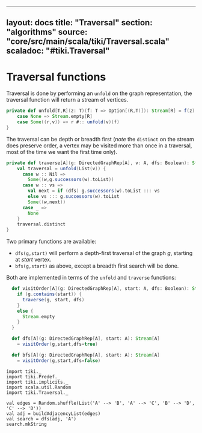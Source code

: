 ---
 layout: docs 
 title:  "Traversal"
 section: "algorithms"
 source: "core/src/main/scala/tiki/Traversal.scala"
 scaladoc: "#tiki.Traversal"
 ---
 # Traversal functions
 
Traversal is done by performing an `unfold` on the graph representation, the 
traversal function will return a stream of vertices.

```scala
private def unfold[T,R](z: T)(f: T => Option[(R,T)]): Stream[R] = f(z) match {
    case None => Stream.empty[R]
    case Some((r,v)) => r #:: unfold(v)(f)
}
```

The traversal can be depth or breadth first (_note_ the `distinct` on the stream does preserve order,
a vertex may be visited more than once in a traversal, most of the time we want the first time 
only).

```scala
private def traverse[A](g: DirectedGraphRep[A], v: A, dfs: Boolean): Stream[A] = {
    val traversal = unfold(List(v)) {
      case w :: Nil =>
        Some((w,g.successors(w).toList))
      case w :: vs =>
        val next = if (dfs) g.successors(w).toList ::: vs
        else vs ::: g.successors(w).toList
        Some((w,next))
      case _ =>
        None
    }
    traversal.distinct
}
```

 Two primary functions are available:
 
 - `dfs(g,start)` will perform a depth-first traversal of the graph _g_, starting at _start_ vertex.
 - `bfs(g,start)` as above, except a breadth first search will be done.
 
 Both are implemented in terms of the `unfold` and `traverse` functions:
 
 ```scala
   def visitOrder[A](g: DirectedGraphRep[A], start: A, dfs: Boolean): Stream[A] = {
     if (g.contains(start)) {
       traverse(g, start, dfs)
     }
     else {
       Stream.empty
     }
   }
 
   def dfs[A](g: DirectedGraphRep[A], start: A): Stream[A]
     = visitOrder(g,start,dfs=true)
 
   def bfs[A](g: DirectedGraphRep[A], start: A): Stream[A]
     = visitOrder(g,start,dfs=false)
```

```tut
import tiki._
import tiki.Predef._
import tiki.implicits._
import scala.util.Random
import tiki.Traversal._

val edges = Random.shuffle(List('A' --> 'B', 'A' --> 'C', 'B' --> 'D', 'C' --> 'D'))
val adj = buildAdjacencyList(edges)
val search = dfs(adj, 'A')
search.mkString

```